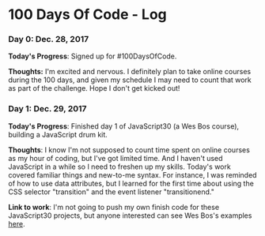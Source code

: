 # 100 Days Of Code - Log

### Day 0: Dec. 28, 2017

**Today's Progress**: Signed up for #100DaysOfCode.

**Thoughts:** I'm excited and nervous. I definitely plan to take online courses during the 100 days, and given my schedule I may need to count that work as part of the challenge. Hope I don't get kicked out!

### Day 1: Dec. 29, 2017

**Today's Progress**: Finished day 1 of JavaScript30 (a Wes Bos course), building a JavaScript drum kit. 

**Thoughts**: I know I'm not supposed to count time spent on online courses as my hour of coding, but I've got limited time. And I haven't used JavaScript in a while so I need to freshen up my skills. Today's work covered familiar things and new-to-me syntax. For instance, I was reminded of how to use data attributes, but I learned for the first time about using the CSS selector "transition" and the event listener "transitionend." 

**Link to work**: I'm not going to push my own finish code for these JavaScript30 projects, but anyone interested can see Wes Bos's examples [here](https://github.com/wesbos/JavaScript30/tree/master/01%20-%20JavaScript%20Drum%20Kit).  
